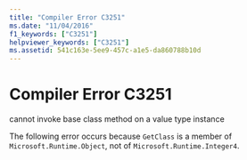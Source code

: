 ```yaml
---
title: "Compiler Error C3251"
ms.date: "11/04/2016"
f1_keywords: ["C3251"]
helpviewer_keywords: ["C3251"]
ms.assetid: 541c163e-5ee9-457c-a1e5-da860788b10d
---
```

# Compiler Error C3251

cannot invoke base class method on a value type instance

The following error occurs because `GetClass` is a member of `Microsoft.Runtime.Object`, not of `Microsoft.Runtime.Integer4`.
